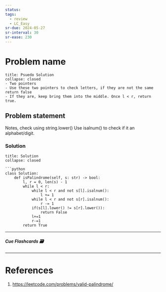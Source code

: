 ```yaml
---
status: 
tags:
  - review
  - LC_Easy
sr-due: 2024-05-27
sr-interval: 30
sr-ease: 230
---
```


# Problem name
```ad-tldr
title: Psuedo Solution
collapse: closed
- Two pointers
- Use these two pointers to check letters, if they are not the same return false
- If they are, keep bring them into the middle. Once l < r, return true.
```
## Problem statement
Notes, check using string.lower()
Use isalnum() to check if it an alphabet/digit.
### Solution
```ad-tldr
title: Solution
collapse: closed

```python
class Solution:
    def isPalindrome(self, s: str) -> bool:
        l, r = 0, len(s) - 1
        while l < r:
            while l < r and not s[l].isalnum():
                l += 1
            while l < r and not s[r].isalnum():
                r -= 1
            if(s[l].lower() != s[r].lower()):
                return False
            l+=1
            r-=1
        return True
```

---
##### Cue Flashcards 🗃

---
# References
1. https://leetcode.com/problems/valid-palindrome/

